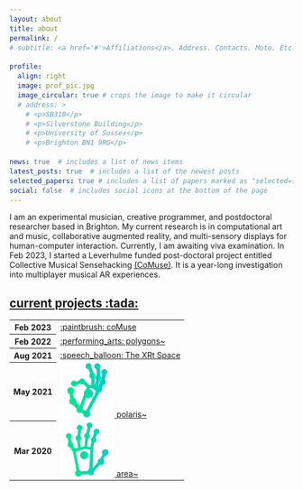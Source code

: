 ```yaml
---
layout: about
title: about
permalink: /
# subtitle: <a href='#'>Affiliations</a>. Address. Contacts. Moto. Etc.

profile:
  align: right
  image: prof_pic.jpg
  image_circular: true # crops the image to make it circular
  # address: >
    # <p>SB310</p>
    # <p>Silverstone Building</p>
    # <p>University of Sussex</p>
    # <p>Brighton BN1 9RG</p>

news: true  # includes a list of news items
latest_posts: true  # includes a list of the newest posts
selected_papers: true # includes a list of papers marked as "selected={true}"
social: false  # includes social icons at the bottom of the page
---
```


I am an experimental musician, creative programmer, and postdoctoral researcher based in Brighton. My current research is in computational art and music, collaborative augmented reality, and multi-sensory displays for human-computer interaction. Currently, I am awaiting viva examination. In Feb 2023, I started a Leverhulme funded post-doctoral project entitled Collective Musical Sensehacking [(CoMuse)](projects/comuse/). It is a year-long investigation into multiplayer musical AR experiences.

<!-- Table of recent projects -->
<h2><a href="/projects/" style="color: inherit;">current projects :tada:</a></h2>
<div class="news">
  <div class="table-responsive">
    <table class="table table-sm table-borderless">          
      <tbody id="blog-post-home"><tr>
        <th scope="row">Feb 2023</th>
        <td>
          <a href="projects/comuse/">:paintbrush: coMuse</a>
        </td>
      </tr>
      <tr>
        <th scope="row">Feb 2022</th>
        <td>
          <a href="projects/polygons/">:performing_arts: polygons~</a>
        </td>
      </tr>
      <tr>
        <th scope="row">Aug 2021</th>
        <td>
          <a href="https://thexrt.space/">:speech_balloon: The XRt Space</a>
        </td>
      </tr>
      <tr>
        <th scope="row">May 2021</th>
        <td>
          <a href="projects/polaris/"><img id="emoji" src="/assets/img/emoji/ul_ok.webp"> polaris~</a>
        </td>
      </tr>
      <tr>
        <th scope="row">Mar 2020</th>
        <td>
          <a href="projects/area/"><img id="emoji" src="/assets/img/emoji/ul_wave.webp"> area~</a>
        </td>
      </tr>
      </tbody>
    </table>
  </div>
</div>